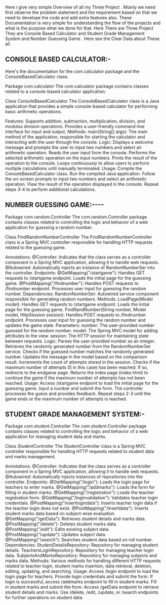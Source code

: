 Here i give very simple Overview of all my Three Project .
Mianly we need first observe the problem statement and the requirement based on that we need to develope the code and add extra features also.
These Documentation is very simple for understanding the flow of the projects and what is the purpose what we done for that.
Here There are Three Project They are Console Based Calculator and Student Grade Management System and Number Guessing Game .
Here see the Clear Data about These all.

CONSOLE BASED CALCULATOR:-
--------------------------

Here's the documentation for the com.calculator package and the ConsoleBasedCalculator class:

Package com.calculator
The com.calculator package contains classes related to a console-based calculator application.

Class ConsoleBasedCalculator
The ConsoleBasedCalculator class is a Java application that provides a simple console-based calculator for performing basic arithmetic operations.

Features:
Supports addition, subtraction, multiplication, division, and modulus division operations.
Provides a user-friendly command-line interface for input and output.
Methods:
main(String[] args): The main method of the application, responsible for starting the calculator and interacting with the user through the console.
Logic:
Displays a welcome message and prompts the user to input two numbers and select an arithmetic operation.
Reads the user input from the console.
Performs the selected arithmetic operation on the input numbers.
Prints the result of the operation to the console.
Loops continuously to allow users to perform multiple calculations until manually terminated.
Usage:
Compile the ConsoleBasedCalculator class.
Run the compiled Java application.
Follow the on-screen prompts to input two numbers and select an arithmetic operation.
View the result of the operation displayed in the console.
Repeat steps 3-4 to perform additional calculations.


NUMBER GUESSING GAME:----
--------------------------
Package com.random.Controller
The com.random.Controller package contains classes related to controlling the logic and behavior of a web application for guessing a random number.

Class FindRandomNumberController
The FindRandomNumberController class is a Spring MVC controller responsible for handling HTTP requests related to the guessing game.

Annotations:
@Controller: Indicates that the class serves as a controller component in a Spring MVC application, allowing it to handle web requests.
@Autowired: Automatically injects an instance of RandomNumberSer into the controller.
Endpoints:
@GetMapping("/startgame"): Handles GET requests to /startgame endpoint. Loads the initial page for the guessing game.
@PostMapping("/findnumber"): Handles POST requests to /findnumber endpoint. Processes user input for guessing the random number.
Dependencies:
RandomNumberSer: Autowired service component responsible for generating random numbers.
Methods:
LoadPage(Model model): Handles GET requests to /startgame endpoint. Loads the initial page for the guessing game.
FindRandNumber(String number, Model model, HttpSession session): Handles POST requests to /findnumber endpoint. Processes user input for guessing the random number and updates the game state.
Parameters:
number: The user-provided number guessed for the random number.
model: The Spring MVC model for adding attributes to the view.
session: The HTTP session for maintaining state between requests.
Logic:
Parses the user-provided number as an integer.
Retrieves the randomly generated number from the RandomNumberSer service.
Checks if the guessed number matches the randomly generated number.
Updates the message in the model based on the comparison result.
Increments the count of attempts stored in the session.
Checks if the maximum number of attempts (5 in this case) has been reached. If so, redirects to the endgame page.
Returns the index page (index.html) to continue the game if the maximum number of attempts has not been reached.
Usage:
Access /startgame endpoint to load the initial page for the guessing game.
Input a number and submit the form.
The controller processes the guess and provides feedback.
Repeat steps 2-3 until the game ends or the maximum number of attempts is reached.


STUDENT GRADE MANAGEMENT SYSTEM:-
--------------------------------

Package com.student.Controller
The com.student.Controller package contains classes related to controlling the logic and behavior of a web application for managing student data and marks.

Class StudentController
The StudentController class is a Spring MVC controller responsible for handling HTTP requests related to student data and marks management.

Annotations:
@Controller: Indicates that the class serves as a controller component in a Spring MVC application, allowing it to handle web requests.
@Autowired: Automatically injects instances of repositories into the controller.
Endpoints:
@GetMapping("/login"): Loads the login page for teachers to enter marks.
@GetMapping("/addmarks"): Loads the form for filling in student marks.
@GetMapping("/registration"): Loads the teacher registration form.
@GetMapping("/loginvalidation"): Validates teacher login credentials.
@PostMapping("insertlogindata"): Inserts teacher login data if the teacher login does not exist.
@PostMapping("/insertdata"): Inserts student marks data based on subject-wise evaluation.
@GetMapping("/getData"): Retrieves student details and marks data.
@PostMapping("/delete"): Deletes student marks data.
@PostMapping("/edit"): Edits existing subject data.
@PostMapping("/update"): Updates subject data.
@PostMapping("/search"): Searches student data based on roll number.
Dependencies:
StudentDetailsRepository: Repository for managing student details.
TeachersLoginRepository: Repository for managing teacher login data.
SubjectsAndMarksRepository: Repository for managing subjects and marks data.
Methods:
Various methods for handling different HTTP requests related to teacher login, student marks insertion, data retrieval, deletion, editing, updating, and searching.
Usage:
Access /login endpoint to load the login page for teachers.
Provide login credentials and submit the form.
If login is successful, access /addmarks endpoint to fill in student marks.
Fill in student marks and submit the form.
Access /getData endpoint to retrieve student details and marks.
Use /delete, /edit, /update, or /search endpoints for further operations on student data.


